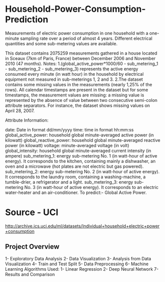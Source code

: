 # Household-Power-Consumption-Prediction

Measurements of electric power consumption in one household with a one-minute sampling rate over a period of almost 4 years. Different electrical quantities and some sub-metering values are available.

This dataset contains 2075259 measurements gathered in a house located in Sceaux (7km of Paris, France) between December 2006 and November 2010 (47 months). Notes: 1.(global_active_power*1000/60 - sub_metering_1 - sub_metering_2 - sub_metering_3) represents the active energy consumed every minute (in watt hour) in the household by electrical equipment not measured in sub-meterings 1, 2 and 3. 2.The dataset contains some missing values in the measurements (nearly 1,25% of the rows). All calendar timestamps are present in the dataset but for some timestamps, the measurement values are missing: a missing value is represented by the absence of value between two consecutive semi-colon attribute separators. For instance, the dataset shows missing values on April 28, 2007.

Attribute Information:

date: Date in format dd/mm/yyyy
time: time in format hh:mm:ss
global_active_power: household global minute-averaged active power (in kilowatt)
global_reactive_power: household global minute-averaged reactive power (in kilowatt)
voltage: minute-averaged voltage (in volt)
global_intensity: household global minute-averaged current intensity (in ampere)
sub_metering_1: energy sub-metering No. 1 (in watt-hour of active energy). It corresponds to the kitchen, containing mainly a dishwasher, an oven and a microwave (hot plates are not electric but gas powered).
sub_metering_2: energy sub-metering No. 2 (in watt-hour of active energy). It corresponds to the laundry room, containing a washing-machine, a tumble-drier, a refrigerator and a light.
sub_metering_3: energy sub-metering No. 3 (in watt-hour of active energy). It corresponds to an electric water-heater and an air-conditioner.
To predict:- Global Active Power.

# Source - UCI 
http://archive.ics.uci.edu/ml/datasets/Individual+household+electric+power+consumption

## Project Overview

1- Exploratory Data Analysis
2- Data Visualization
3- Analysis from Data Visualization
4- Train and Test Split
5- Data Preprocessing
6- Machine Learning Algorithms Used:
  1- Linear Regression
  2- Deep Neural Network
7- Results and Comparison
